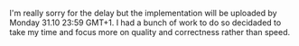 I'm really sorry for the delay but the implementation will be uploaded by Monday 31.10 23:59 GMT+1. I had a bunch of work to do so decidaded to take my time and focus more on quality and correctness rather than speed.
